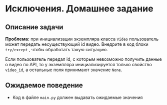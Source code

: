 # Исключения. Домашнее задание

## Описание задачи

__Проблема:__ при инициализации экземпляра класса `Video` пользователь может передать
несуществующий id видео. Внедрите в код блоки `try/except` , 
чтобы обработать такую ситуацию.

Если пользователь передал id, с которым невозможно получить данные о видео по API, 
то у экземпляра инициализируется только свойство `video_id`, 
а остальные поля принимают значение `None`.

## Ожидаемое поведение
- Код в файле `main.py` должен выдавать ожидаемые значения
